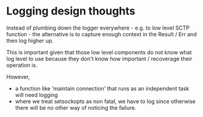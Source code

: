 # Logging design thoughts

Instead of plumbing down the logger everywhere - e.g. to low level SCTP function - the alternative is to capture enough context in the Result / Err and then log higher up.

This is important given that those low level components do not know what log level to use because they don't know how important / recoverage their operation is.

However,
  
- a function like 'maintain connection' that runs as an independent task will need logging
- where we treat setsockopts as non fatal, we have to log since otherwise there will be no other way of noticing the failure.
